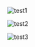 ![test1](https://user-images.githubusercontent.com/87587748/228934045-4e2876d5-561b-42cd-8b79-05573191c5eb.png)

![test2](https://user-images.githubusercontent.com/87587748/228934060-8f1fdeab-33b0-4fe6-ade8-2bab9b021afc.png)

![test3](https://user-images.githubusercontent.com/87587748/228934083-a4868817-08bb-4515-bb5e-b6f5c7c30987.png)
